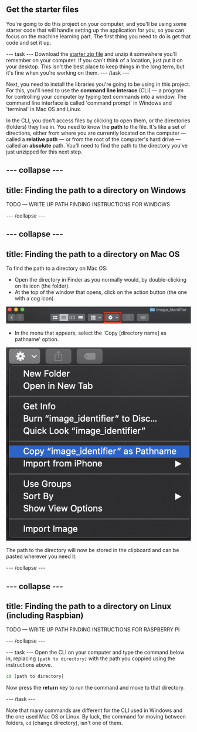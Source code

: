## Get the starter files

You're going to do this project on your computer, and you'll be using some starter code that will handle setting up the application for you, so you can focus on the machine learning part. The first thing you need to do is get that code and set it up.

--- task ---
Download the [starter zip file](#) and unzip it somewhere you'll remember on your computer. If you can't think of a location, just put it on your desktop. This isn't the best place to keep things in the long term, but it's fine when you're working on them.
--- /task ---

Next, you need to install the libraries you're going to be using in this project. For this, you'll need to use the **command line interace** (CLI) — a program for controlling your computer by typing text commands into a window. The command line interface is called 'command prompt' in Windows and 'terminal' in Mac OS and Linux.

In the CLI, you don't access files by clicking to open them, or the directories (folders) they live in. You need to know the **path** to the file. It's like a set of directions, either from where you are currently located on the computer — called a **relative path** — or from the root of the computer's hard drive — called an **absolute** path. You'll need to find the path to the directory you've just unzipped for this next step.

--- collapse ---
---
title: Finding the path to a directory on Windows
---

TODO — WRITE UP PATH FINDING INSTRUCTIONS FOR WINDOWS

--- /collapse ---

--- collapse ---
---
title: Finding the path to a directory on Mac OS
---

To find the path to a directory on Mac OS: 

  + Open the directory in Finder as you normally would, by double-clicking on its icon (the folder).
  + At the top of the window that opens, click on the action button (the one with a cog icon). 

  ![The top of a Finder window from Mac OS, with the cog icon highlighted](images/mac_cog_icon.png)
  
  + In the menu that appears, select the 'Copy [directory name] as pathname' option. 
  
  ![A drop-down menu with 'Copy image_identifier as pathname' selected](images/mac_menu_pathname.png)

The path to the directory will now be stored in the clipboard and can be pasted wherever you need it.

--- /collapse ---

--- collapse ---
---
title: Finding the path to a directory on Linux (including Raspbian)
---

TODO — WRITE UP PATH FINDING INSTRUCTIONS FOR RASPBERRY PI

--- /collapse ---

--- task ---
Open the CLI on your computer and type the command below in, replacing `[path to directory]` with the path you coppied using the instructions above. 

```bash
cd [path to directory]
```

Now press the **return** key to run the command and move to that directory.

--- /task ---

Note that many commands are different for the CLI used in Windows and the one used Mac OS or Linux. By luck, the command for moving between folders, `cd` (change directory), isn't one of them.